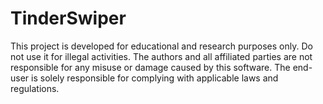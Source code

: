 # TinderSwiper
This project is developed for educational and research purposes only. Do not use it for illegal activities. The authors and all affiliated parties are not responsible for any misuse or damage caused by this software. The end-user is solely responsible for complying with applicable laws and regulations.
